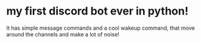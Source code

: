 # my first discord bot ever in python!


It has simple message commands and a cool wakeup command, that move around the channels and make a lot of noise!
